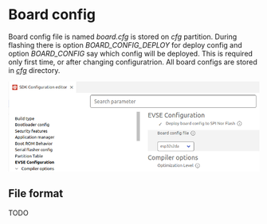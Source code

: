 # Board config

Board config file is named _board.cfg_ is stored on _cfg_ partition. 
During flashing there is option _BOARD_CONFIG_DEPLOY_ for deploy config and option _BOARD_CONFIG_ say which config will be deployed.
This is required only first time, or after changing configuratrion.
All board configs are stored in [_cfg_](https://github.com/dzurikmiroslav/esp32-evse/tree/doc/cfg) directory.

![Board config](/images/board-config-deploy.png "Board config")

## File format

TODO
